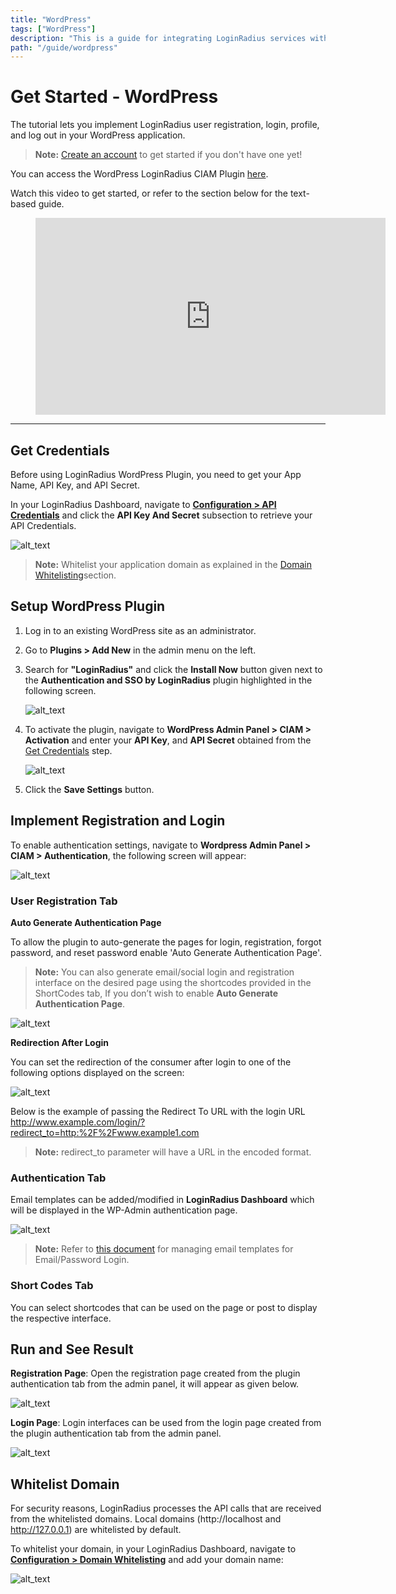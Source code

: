 ```yaml
---
title: "WordPress"
tags: ["WordPress"]
description: "This is a guide for integrating LoginRadius services with Wordpress application."
path: "/guide/wordpress"
---
```


# Get Started - WordPress
The tutorial lets you implement LoginRadius user registration, login, profile, and log out in your WordPress application.

> **Note:** [Create an account](https://accounts.loginradius.com/auth.aspx?return_url=https://dashboard.loginradius.com/login&action=register) to get started if you don't have one yet!

You can access the WordPress LoginRadius CIAM Plugin [here](https://wordpress.org/plugins/loginradius-customer-identity-and-access-management/).

Watch this video to get started, or refer to the section below for the text-based guide.

<figure class="video_container">
<iframe width="560" height="315" src="https://www.youtube.com/embed/Njxtvu7KBMg" frameborder="0" allow="accelerometer; autoplay; clipboard-write; encrypted-media; gyroscope; picture-in-picture" allowfullscreen></iframe></figure>


---

## Get Credentials

Before using LoginRadius WordPress Plugin, you need to get your App Name, API Key, and API Secret.

In your LoginRadius Dashboard, navigate to **[Configuration > API Credentials](https://dashboard.loginradius.com/configuration)** and click the **API Key And Secret** subsection to retrieve your API Credentials.

![alt_text](../../assets/blog-common/api-credentials.png "image_tooltip")

> **Note:** Whitelist your application domain as explained in the [Domain Whitelisting](#whitelist-domain)section.

## Setup WordPress Plugin

1. Log in to an existing WordPress site as an administrator.

2. Go to **Plugins > Add New** in the admin menu on the left.

3. Search for **"LoginRadius"** and click the **Install Now** button given next to the **Authentication and SSO by LoginRadius** plugin highlighted in the following screen.

   ![alt_text](images/Wordpress-plugin-install.png "image_tooltip")

4. To activate the plugin, navigate to **WordPress Admin Panel > CIAM > Activation** and enter your **API Key**, and **API Secret** obtained from the [Get Credentials](#get-credentials) step.

   ![alt_text](images/plugin-activation.png "image_tooltip")

5. Click the **Save Settings** button.

## Implement Registration and Login

To enable authentication settings, navigate to **Wordpress Admin Panel > CIAM > Authentication**, the following screen will appear:

![alt_text](images/ciam-user-registration.png "image_tooltip")
 
### User Registration Tab

**Auto Generate Authentication Page**

To allow the plugin to auto-generate the pages for login, registration, forgot password, and reset password enable 'Auto Generate Authentication Page'.

> **Note:** You can also generate email/social login and registration interface on the desired page using the shortcodes provided in the ShortCodes tab, If you don’t wish to enable **Auto Generate Authentication Page**.
 
![alt_text](images/auto-generate-auth-page.png "image_tooltip")


**Redirection After Login**

You can set the redirection of the consumer after login to one of the following options displayed on the screen:

![alt_text](images/redirect-to-custom-url.png "image_tooltip")

Below is the example of passing the Redirect To URL with the login URL
http://www.example.com/login/?redirect_to=http:%2F%2Fwww.example1.com

> **Note:** redirect_to parameter will have a URL in the encoded format.

### Authentication Tab

Email templates can be added/modified in **LoginRadius Dashboard** which will be displayed in the WP-Admin authentication page.

![alt_text](images/auth-email-template.png "image_tooltip")
 
> **Note:** Refer to [this document](https://lr-developer-docs.netlify.app/guide/emailpassword-login) for managing email templates for Email/Password Login.

### Short Codes Tab

You can select shortcodes that can be used on the page or post to display the respective interface. 

## Run and See Result

**Registration Page**: Open the registration page created from the plugin authentication tab from the admin panel, it will appear as given below. 

![alt_text](images/register.png "image_tooltip")

**Login Page**: Login interfaces can be used from the login page created from the plugin authentication tab from the admin panel.

![alt_text](images/login.png "image_tooltip")

## Whitelist Domain

For security reasons, LoginRadius processes the API calls that are received from the whitelisted domains. Local domains (http://localhost and http://127.0.0.1) are whitelisted by default.
 
To whitelist your domain, in your LoginRadius Dashboard, navigate to **[Configuration > Domain Whitelisting](https://dashboard.loginradius.com/configuration)** and add your domain name:
 
![alt_text](../../assets/blog-common/domain-whitelisting.png "image_tooltip")
